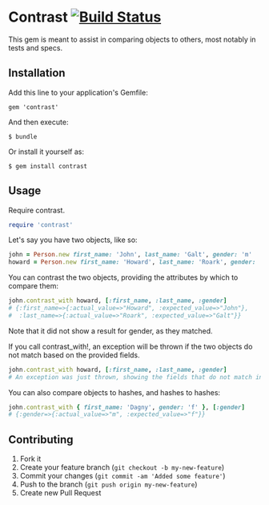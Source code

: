 # Contrast [![Build Status](https://secure.travis-ci.org/darrencauthon/contrast.png?branch=master)](http://travis-ci.org/darrencauthon/contrast)

This gem is meant to assist in comparing objects to others, most notably in tests and specs.

## Installation

Add this line to your application's Gemfile:

    gem 'contrast'

And then execute:

    $ bundle

Or install it yourself as:

    $ gem install contrast

## Usage

Require contrast.

````ruby
require 'contrast'
````

Let's say you have two objects, like so:

````ruby
john = Person.new first_name: 'John', last_name: 'Galt', gender: 'm'
howard = Person.new first_name: 'Howard', last_name: 'Roark', gender: 'm'
````

You can contrast the two objects, providing the attributes by which to compare them:

````ruby
john.contrast_with howard, [:first_name, :last_name, :gender]
# {:first_name=>{:actual_value=>"Howard", :expected_value=>"John"},
#  :last_name=>{:actual_value=>"Roark", :expected_value=>"Galt"}}
````

Note that it did not show a result for gender, as they matched.

If you call contrast_with!, an exception will be thrown if the two objects do not match based on the provided fields.

````ruby
john.contrast_with howard, [:first_name, :last_name, :gender]
# An exception was just thrown, showing the fields that do not match in the message.
````

You can also compare objects to hashes, and hashes to hashes:

````ruby
john.contrast_with { first_name: 'Dagny', gender: 'f' }, [:gender]
# {:gender=>{:actual_value=>"m", :expected_value=>"f"}}
````

## Contributing

1. Fork it
2. Create your feature branch (`git checkout -b my-new-feature`)
3. Commit your changes (`git commit -am 'Added some feature'`)
4. Push to the branch (`git push origin my-new-feature`)
5. Create new Pull Request

